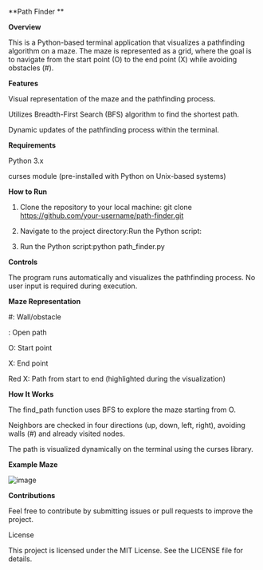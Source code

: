 **Path Finder
**


**Overview**

This is a Python-based terminal application that visualizes a pathfinding algorithm on a maze. The maze is represented as a grid, where the goal is to navigate from the start point (O) to the end point (X) while avoiding obstacles (#).



**Features**

Visual representation of the maze and the pathfinding process.

Utilizes Breadth-First Search (BFS) algorithm to find the shortest path.

Dynamic updates of the pathfinding process within the terminal.



**Requirements**

Python 3.x

curses module (pre-installed with Python on Unix-based systems)



**How to Run**

1. Clone the repository to your local machine: git clone https://github.com/your-username/path-finder.git

2. Navigate to the project directory:Run the Python script:

3. Run the Python script:python path_finder.py



**Controls**

The program runs automatically and visualizes the pathfinding process. No user input is required during execution.



**Maze Representation**

#: Wall/obstacle

 : Open path

O: Start point

X: End point

Red X: Path from start to end (highlighted during the visualization)



**How It Works**

The find_path function uses BFS to explore the maze starting from O.

Neighbors are checked in four directions (up, down, left, right), avoiding walls (#) and already visited nodes.

The path is visualized dynamically on the terminal using the curses library.



**Example Maze**


![image](https://github.com/user-attachments/assets/e49f830d-1668-452f-a6c8-5eb6a1485f42)



**Contributions**

Feel free to contribute by submitting issues or pull requests to improve the project.

License

This project is licensed under the MIT License. See the LICENSE file for details.
